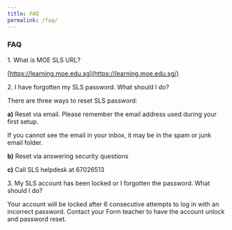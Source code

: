 ```yaml
---
title: FAQ
permalink: /faq/
---
```

### **FAQ**

1\. What is MOE SLS URL?

[https://learning.moe.edu.sg](https://learning.moe.edu.sg/)

2\. I have forgotten my SLS password. What should I do?

There are three ways to reset SLS password:

**a)** Reset via email. Please remember the email address used during your first setup.

If you cannot see the email in your inbox, it may be in the spam or junk email folder.

**b)** Reset via answering security questions

**c)** Call SLS helpdesk at 67026513
  
3\. My SLS account has been locked or I forgotten the password. What should I do?

Your account will be locked after 6 consecutive attempts to log in with an incorrect password. Contact your Form teacher to have the account unlock and password reset.